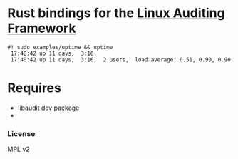 Rust bindings for the [Linux Auditing Framework](https://github.com/linux-audit/audit-userspace)
===

```shell
#! sudo examples/uptime && uptime
 17:40:42 up 11 days,  3:16,
 17:40:42 up 11 days,  3:16,  2 users,  load average: 0.51, 0.90, 0.90
```

# Requires
- libaudit dev package
- 

### License

MPL v2
